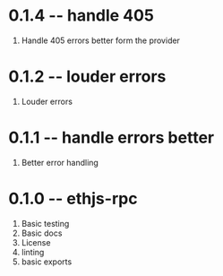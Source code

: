 # 0.1.4 -- handle 405

1. Handle 405 errors better form the provider

# 0.1.2 -- louder errors

1. Louder errors

# 0.1.1 -- handle errors better

1. Better error handling

# 0.1.0 -- ethjs-rpc

1. Basic testing
2. Basic docs
3. License
4. linting
5. basic exports
